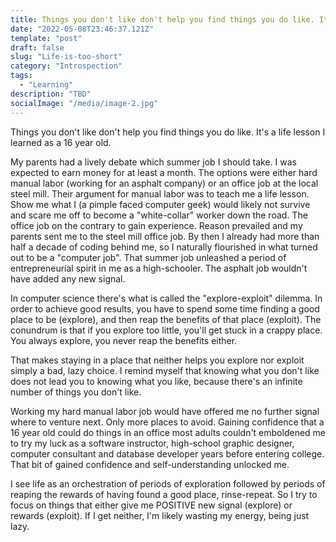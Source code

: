 ```yaml
---
title: Things you don't like don't help you find things you do like. It's a life lesson I learned as a 16 year old. 
date: "2022-05-08T23:46:37.121Z"
template: "post"
draft: false
slug: "Life-is-too-short"
category: "Introspection"
tags:
  - "Learning"
description: "TBD"
socialImage: "/media/image-2.jpg"
---
```

Things you don't like don't help you find things you do like. It's a life lesson I learned as a 16 year old. 

My parents had a lively debate which summer job I should take. I was expected to earn money for at least a month. The options were either hard manual labor (working for an asphalt company) or an office job at the local steel mill. Their argument for manual labor was to teach me a life lesson. Show me what I (a pimple faced computer geek) would likely not survive and scare me off to become a "white-collar" worker down the road. The office job on the contrary to gain experience. Reason prevailed and my parents sent me to the steel mill office job. By then I already had more than half a decade of coding behind me, so I naturally flourished in what turned out to be a "computer job". That summer job unleashed a period of entrepreneurial spirit in me as a high-schooler. The asphalt job wouldn't have added any new signal.

In computer science there's what is called the "explore-exploit" dilemma. In order to achieve good results, you have to spend some time finding a good place to be (explore), and then reap the benefits of that place (exploit). The conundrum is that if you explore too little, you'll get stuck in a crappy place. You always explore, you never reap the benefits either. 

That makes staying in a place that neither helps you explore nor exploit simply a bad, lazy choice. I remind myself that knowing what you don't like does not lead you to knowing what you like, because there's an infinite number of things you don't like.

Working my hard manual labor job would have offered me no further signal where to venture next. Only more places to avoid. Gaining confidence that a 16 year old could do things in an office most adults couldn't emboldened me to try my luck as a software instructor, high-school graphic designer, computer consultant and database developer years before entering college. That bit of gained confidence and self-understanding unlocked me.

I see life as an orchestration of periods of exploration followed by periods of reaping the rewards of having found a good place, rinse-repeat. So I try to focus on things that either give me POSITIVE new signal (explore) or rewards (exploit). If I get neither, I'm likely wasting my energy, being just lazy.

